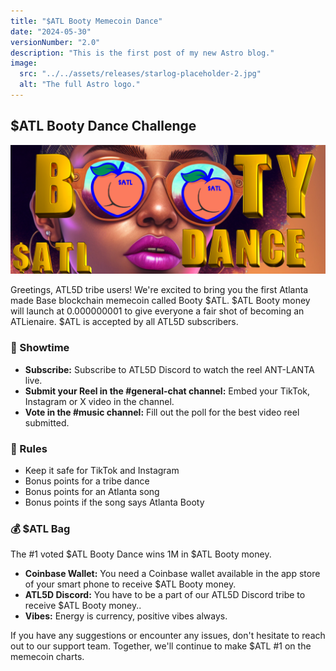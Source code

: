 ```yaml
---
title: "$ATL Booty Memecoin Dance"
date: "2024-05-30"
versionNumber: "2.0"
description: "This is the first post of my new Astro blog."
image:
  src: "../../assets/releases/starlog-placeholder-2.jpg"
  alt: "The full Astro logo."
---
```


## $ATL Booty Dance Challenge

![Nebulous 2.0 Release](../../assets/releases/starlog-placeholder-2.jpg)

Greetings, ATL5D tribe users! We're excited to bring you the first Atlanta made Base blockchain memecoin called Booty $ATL. $ATL Booty money will launch at 0.000000001 to give everyone a fair shot of becoming an ATLienaire. $ATL is accepted by all ATL5D subscribers.

### 🍿 Showtime

- **Subscribe:** Subscribe to ATL5D Discord to watch the reel ANT-LANTA live.
- **Submit your Reel in the #general-chat channel:** Embed your TikTok, Instagram or X video in the channel.
- **Vote in the #music channel:** Fill out the poll for the best video reel submitted.

### 👀 Rules

- Keep it safe for TikTok and Instagram
- Bonus points for a tribe dance
- Bonus points for an Atlanta song
- Bonus points if the song says Atlanta Booty

### 💰 $ATL Bag

The #1 voted $ATL Booty Dance wins 1M in $ATL Booty money.

- **Coinbase Wallet:** You need a Coinbase wallet available in the app store of your smart phone to receive $ATL Booty money.
- **ATL5D Discord:** You have to be a part of our ATL5D Discord tribe to receive $ATL Booty money..
- **Vibes:** Energy is currency, positive vibes always.

If you have any suggestions or encounter any issues, don't hesitate to reach out to our support team. Together, we'll continue to make $ATL #1 on the memecoin charts.
